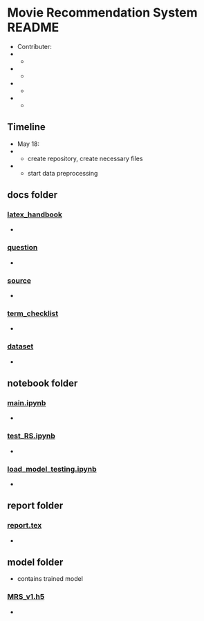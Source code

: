 # Movie Recommendation System README
- Contributer:
- - 
- - 
- - 
- - 

## Timeline
- May 18:
- - create repository, create necessary files
- - start data preprocessing

## docs folder
### [latex_handbook](./docs/latex_handbook.md)
- 
### [question](./docs/question.md)
- 
### [source](./docs/source.md)
- 
### [term_checklist](./docs/term_checklist.md)
- 
### [dataset](./docs/dataset.md)
- 

## notebook folder
### [main.ipynb](./Notebook/main.ipynb)
- 
### [test_RS.ipynb](./Notebook/test_RS.ipynb)
- 
### [load_model_testing.ipynb](./Notebook/load_model_testing.ipynb)
- 

## report folder
### [report.tex](./report/report.tex)
- 

## model folder
-  contains trained model
### [MRS_v1.h5](./model/MRS_v1.h5)
- 
